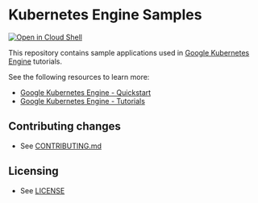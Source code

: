 # Kubernetes Engine Samples

[![Open in Cloud Shell](https://gstatic.com/cloudssh/images/open-btn.svg)](https://ssh.cloud.google.com/cloudshell/editor?cloudshell_git_repo=https://github.com/rknlhrqy/kubernetes-engine-samples&cloudshell_tutorial=README.md&cloudshell_workspace=hello-app)

This repository contains sample applications used in
[Google Kubernetes Engine](https://cloud.google.com/kubernetes-engine/) tutorials.

See the following resources to learn more:

- [Google Kubernetes Engine - Quickstart](https://cloud.google.com/kubernetes-engine/docs/quickstart)
- [Google Kubernetes Engine - Tutorials](https://cloud.google.com/kubernetes-engine/docs/tutorials)

## Contributing changes

* See [CONTRIBUTING.md](CONTRIBUTING.md)

## Licensing

* See [LICENSE](LICENSE)
